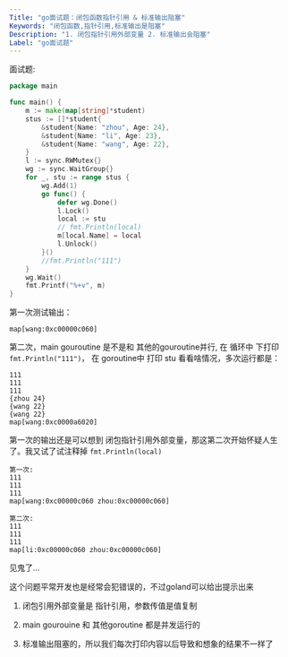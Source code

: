 ```yaml
---
Title: "go面试题：闭包函数指针引用 & 标准输出阻塞"
Keywords: "闭包函数,指针引用,标准输出是阻塞"
Description: "1. 闭包指针引用外部变量 2. 标准输出会阻塞"
Label: "go面试题"
---
```


面试题:

```go
package main

func main() {
	m := make(map[string]*student)
	stus := []*student{
		&student{Name: "zhou", Age: 24},
		&student{Name: "li", Age: 23},
		&student{Name: "wang", Age: 22},
	}
	l := sync.RWMutex{}
	wg := sync.WaitGroup{}
	for _, stu := range stus {
		wg.Add(1)
		go func() {
			defer wg.Done()
			l.Lock()
			local := stu
			// fmt.Println(local)
			m[local.Name] = local
			l.Unlock()
		}()
		//fmt.Println("111")
	}
	wg.Wait()
	fmt.Printf("%+v", m)
}
```

第一次测试输出：

```
map[wang:0xc00000c060]
```

第二次，main gouroutine 是不是和 其他的gouroutine并行, 在 循环中 下打印  `fmt.Println("111")`， 在 goroutine中 打印 stu 看看啥情况，多次运行都是：

```
111
111
111
{zhou 24}
{wang 22}
{wang 22}
map[wang:0xc0000a6020]
```

第一次的输出还是可以想到 闭包指针引用外部变量，那这第二次开始怀疑人生了。我又试了试注释掉 `fmt.Println(local)`

```
第一次:
111
111
111
map[wang:0xc00000c060 zhou:0xc00000c060]

第二次:
111
111
111
map[li:0xc00000c060 zhou:0xc00000c060]
```

见鬼了...



这个问题平常开发也是经常会犯错误的，不过goland可以给出提示出来

1. 闭包引用外部变量是 指针引用，参数传值是值复制

2. main gourouine 和 其他goroutine 都是并发运行的

3. 标准输出阻塞的，所以我们每次打印内容以后导致和想象的结果不一样了

    